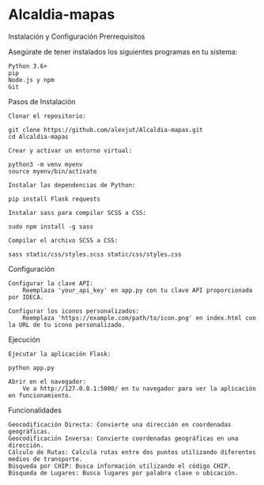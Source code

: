 # Alcaldia-mapas

Instalación y Configuración
Prerrequisitos

Asegúrate de tener instalados los siguientes programas en tu sistema:

    Python 3.6+
    pip
    Node.js y npm
    Git

Pasos de Instalación

    Clonar el repositorio:

    git clone https://github.com/alexjut/Alcaldia-mapas.git
    cd Alcaldia-mapas

    Crear y activar un entorno virtual:

    python3 -m venv myenv
    source myenv/bin/activate

    Instalar las dependencias de Python:

    pip install Flask requests

    Instalar sass para compilar SCSS a CSS:

    sudo npm install -g sass

    Compilar el archivo SCSS a CSS:

    sass static/css/styles.scss static/css/styles.css

Configuración

    Configurar la clave API:
        Reemplaza 'your_api_key' en app.py con tu clave API proporcionada por IDECA.

    Configurar los iconos personalizados:
        Reemplaza 'https://example.com/path/to/icon.png' en index.html con la URL de tu icono personalizado.

Ejecución

    Ejecutar la aplicación Flask:

    python app.py

    Abrir en el navegador:
        Ve a http://127.0.0.1:5000/ en tu navegador para ver la aplicación en funcionamiento.

Funcionalidades

    Geocodificación Directa: Convierte una dirección en coordenadas geográficas.
    Geocodificación Inversa: Convierte coordenadas geográficas en una dirección.
    Cálculo de Rutas: Calcula rutas entre dos puntos utilizando diferentes medios de transporte.
    Búsqueda por CHIP: Busca información utilizando el código CHIP.
    Búsqueda de Lugares: Busca lugares por palabra clave o ubicación.
